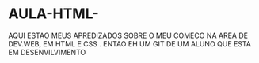 # AULA-HTML-
AQUI ESTAO MEUS APREDIZADOS SOBRE O MEU COMECO NA AREA DE DEV.WEB, EM HTML E CSS .
ENTAO EH UM GIT DE UM ALUNO QUE ESTA EM DESENVILVIMENTO 
